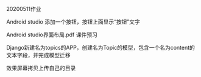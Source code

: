 20200511作业

Android studio 添加一个按钮，按钮上面显示“按钮”文字

Android studio界面布局.pdf 课件预习

Django新建名为topics的APP，创建名为Topic的模型，包含一个名为content的文本字段，并完成模型迁移

效果屏幕拷贝上传自己的目录
